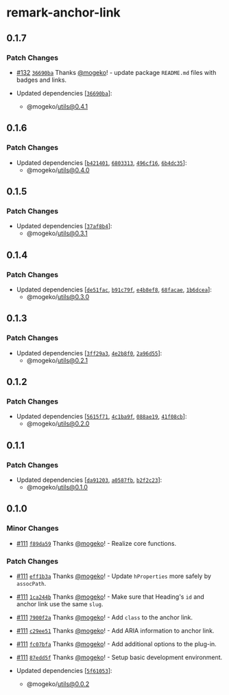 # remark-anchor-link

## 0.1.7

### Patch Changes

- [#132](https://github.com/mogeko/mogeko/pull/132) [`36690ba`](https://github.com/mogeko/mogeko/commit/36690bae69cb9f2054dac6a7217a18dd303f7cc2) Thanks [@mogeko](https://github.com/mogeko)! - update package `README.md` files with badges and links.

- Updated dependencies [[`36690ba`](https://github.com/mogeko/mogeko/commit/36690bae69cb9f2054dac6a7217a18dd303f7cc2)]:
  - @mogeko/utils@0.4.1

## 0.1.6

### Patch Changes

- Updated dependencies [[`b421401`](https://github.com/mogeko/mogeko/commit/b421401d5035e32fb249cf279e79d9ffee54e3d7), [`6803313`](https://github.com/mogeko/mogeko/commit/68033137f3947c1b4c73733abf5868e47df98211), [`496cf16`](https://github.com/mogeko/mogeko/commit/496cf166ed6dab049311b9f325e82ab2509725c0), [`6b4dc35`](https://github.com/mogeko/mogeko/commit/6b4dc351b029cfc340d4c70682cbd09178ded7b1)]:
  - @mogeko/utils@0.4.0

## 0.1.5

### Patch Changes

- Updated dependencies [[`37af8b4`](https://github.com/mogeko/mogeko/commit/37af8b4eec9ea28e5624ca241424263c6a4f4e6a)]:
  - @mogeko/utils@0.3.1

## 0.1.4

### Patch Changes

- Updated dependencies [[`de51fac`](https://github.com/mogeko/mogeko/commit/de51fac1fe35581b235f2ccf077ee59ec34fcf24), [`b91c79f`](https://github.com/mogeko/mogeko/commit/b91c79f375abe0e5c1dcd71bd2be7a2c6585918c), [`e4b8ef8`](https://github.com/mogeko/mogeko/commit/e4b8ef8ec1861f68ca766c6343796005f111ebc6), [`68facae`](https://github.com/mogeko/mogeko/commit/68facae494239a29a1410236a764c6e8fddccb16), [`1b6dcea`](https://github.com/mogeko/mogeko/commit/1b6dceaeda531ae92c3c5200cdbb60044ba8dbda)]:
  - @mogeko/utils@0.3.0

## 0.1.3

### Patch Changes

- Updated dependencies [[`3ff29a3`](https://github.com/mogeko/mogeko/commit/3ff29a381b5c2c4050ba5b8cacdbef7a41ec02a2), [`4e2b8f0`](https://github.com/mogeko/mogeko/commit/4e2b8f038ffe32e0858750ec2459756690f7e13e), [`2a96d55`](https://github.com/mogeko/mogeko/commit/2a96d55e010c5bd9239af369a8e1b31179476104)]:
  - @mogeko/utils@0.2.1

## 0.1.2

### Patch Changes

- Updated dependencies [[`5615f71`](https://github.com/mogeko/mogeko/commit/5615f71f4886068b5720c5d2ed4ddc7b9add7f9d), [`4c1ba9f`](https://github.com/mogeko/mogeko/commit/4c1ba9f5b0325f9071ad5d978be65c5399632eae), [`088ae19`](https://github.com/mogeko/mogeko/commit/088ae19dbc91d0f90ef4e16f423cf34c40011b2c), [`41f08cb`](https://github.com/mogeko/mogeko/commit/41f08cb392a0014023df5911bfabe843a9604f78)]:
  - @mogeko/utils@0.2.0

## 0.1.1

### Patch Changes

- Updated dependencies [[`da91203`](https://github.com/mogeko/mogeko/commit/da912038857daffebce42611b74783623a9013ba), [`a0587fb`](https://github.com/mogeko/mogeko/commit/a0587fb8552cf21426ce1d7588dca332e85e8165), [`b2f2c23`](https://github.com/mogeko/mogeko/commit/b2f2c2302d4dffc0aa7d2558282015d8f56f4373)]:
  - @mogeko/utils@0.1.0

## 0.1.0

### Minor Changes

- [#111](https://github.com/mogeko/mogeko/pull/111) [`f89da59`](https://github.com/mogeko/mogeko/commit/f89da591e3c1d7a1daef11b50e4411c06064f20c) Thanks [@mogeko](https://github.com/mogeko)! - Realize core functions.

### Patch Changes

- [#111](https://github.com/mogeko/mogeko/pull/111) [`eff1b3a`](https://github.com/mogeko/mogeko/commit/eff1b3a0a097ce424cf37f10f0c773a453fadbf0) Thanks [@mogeko](https://github.com/mogeko)! - Update `hProperties` more safely by `assocPath`.

- [#111](https://github.com/mogeko/mogeko/pull/111) [`1ca244b`](https://github.com/mogeko/mogeko/commit/1ca244bcdf096a927c71ef6f844bc9f42ef1fe5b) Thanks [@mogeko](https://github.com/mogeko)! - Make sure that Heading's `id` and anchor link use the same `slug`.

- [#111](https://github.com/mogeko/mogeko/pull/111) [`7900f2a`](https://github.com/mogeko/mogeko/commit/7900f2aceec7ef509d8fa773402c39f0a604ae28) Thanks [@mogeko](https://github.com/mogeko)! - Add `class` to the anchor link.

- [#111](https://github.com/mogeko/mogeko/pull/111) [`c29ee51`](https://github.com/mogeko/mogeko/commit/c29ee51411a192f4cbda4507988078f2cefee958) Thanks [@mogeko](https://github.com/mogeko)! - Add ARIA information to anchor link.

- [#111](https://github.com/mogeko/mogeko/pull/111) [`fc07bfa`](https://github.com/mogeko/mogeko/commit/fc07bfa059ecf59f9c0b232ab5c504ed52258502) Thanks [@mogeko](https://github.com/mogeko)! - Add additional options to the plug-in.

- [#111](https://github.com/mogeko/mogeko/pull/111) [`87edd5f`](https://github.com/mogeko/mogeko/commit/87edd5ff52440b6ff7d456a4055fe5af23d6f683) Thanks [@mogeko](https://github.com/mogeko)! - Setup basic development environment.

- Updated dependencies [[`5f61053`](https://github.com/mogeko/mogeko/commit/5f610536e25386f4ec8257f94186032f6cebf08f)]:
  - @mogeko/utils@0.0.2
